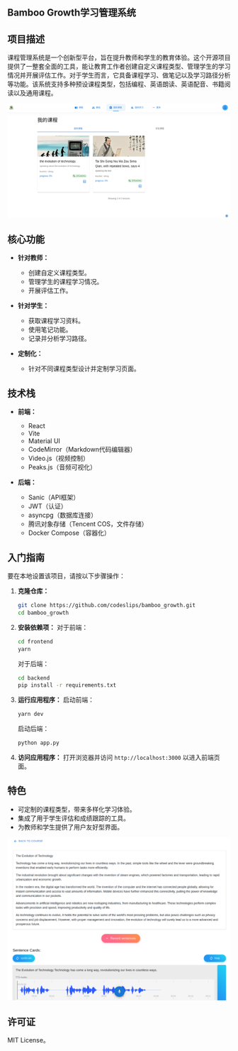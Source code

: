 ## Bamboo Growth学习管理系统

## 项目描述
课程管理系统是一个创新型平台，旨在提升教师和学生的教育体验。这个开源项目提供了一整套全面的工具，能让教育工作者创建自定义课程类型、管理学生的学习情况并开展评估工作。对于学生而言，它具备课程学习、做笔记以及学习路径分析等功能。该系统支持多种预设课程类型，包括编程、英语朗读、英语配音、书籍阅读以及通用课程。

![Home Page](./docs/resources/home.png)

## 核心功能
- **针对教师：**
  - 创建自定义课程类型。
  - 管理学生的课程学习情况。
  - 开展评估工作。

- **针对学生：**
  - 获取课程学习资料。
  - 使用笔记功能。
  - 记录并分析学习路径。

- **定制化：**
  - 针对不同课程类型设计并定制学习页面。

## 技术栈
- **前端：**
  - React
  - Vite
  - Material UI
  - CodeMirror（Markdown代码编辑器）
  - Video.js（视频控制）
  - Peaks.js（音频可视化）

- **后端：**
  - Sanic（API框架）
  - JWT（认证）
  - asyncpg（数据库连接）
  - 腾讯对象存储（Tencent COS，文件存储）
  - Docker Compose（容器化）

## 入门指南
要在本地设置该项目，请按以下步骤操作：

1. **克隆仓库：**
   ```bash
   git clone https://github.com/codeslips/bamboo_growth.git
   cd bamboo_growth
   ```

2. **安装依赖项：**
   对于前端：
   ```bash
   cd frontend
   yarn
   ```

   对于后端：
   ```bash
   cd backend
   pip install -r requirements.txt
   ```

3. **运行应用程序：**
   启动前端：
   ```bash
   yarn dev
   ```

   启动后端：
   ```bash
   python app.py
   ```

4. **访问应用程序：**
   打开浏览器并访问 `http://localhost:3000` 以进入前端页面。

## 特色
- 可定制的课程类型，带来多样化学习体验。
- 集成了用于学生评估和成绩跟踪的工具。
- 为教师和学生提供了用户友好型界面。

![Speaking Course](./docs/resources/speaking.png)

## 许可证
MIT License。 